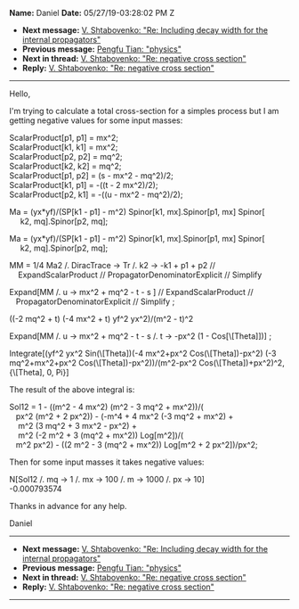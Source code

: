 **Name:** Daniel
**Date:** 05/27/19-03:28:02 PM Z

  - **Next message:** [V. Shtabovenko: "Re: Including decay width for
    the internal propagators"](1506.html)
  - **Previous message:** [Pengfu Tian: "physics"](1504.html)
  - **Next in thread:** [V. Shtabovenko: "Re: negative cross
    section"](1508.html)
  - **Reply:** [V. Shtabovenko: "Re: negative cross section"](1508.html)

-----

Hello,  

I'm trying to calculate a total cross-section for a simples process but
I am getting negative values for some input masses:  

ScalarProduct[p1, p1] = mx^2;  
ScalarProduct[k1, k1] = mx^2;  
ScalarProduct[p2, p2] = mq^2;  
ScalarProduct[k2, k2] = mq^2;  
ScalarProduct[p1, p2] = (s - mx^2 - mq^2)/2;  
ScalarProduct[k1, p1] = -((t - 2 mx^2)/2);  
ScalarProduct[p2, k1] = -((u - mx^2 - mq^2)/2);  

Ma = (yx\*yf)/(SP[k1 - p1] - m^2) Spinor[k1,
mx].Spinor[p1, mx] Spinor[  
     k2, mq].Spinor[p2, mq];  

Ma = (yx\*yf)/(SP[k1 - p1] - m^2) Spinor[k1,
mx].Spinor[p1, mx] Spinor[  
     k2, mq].Spinor[p2, mq];  

MM = 1/4 Ma2 /. DiracTrace -\> Tr /. k2 -\> -k1 + p1 + p2 //  
    ExpandScalarProduct // PropagatorDenominatorExplicit // Simplify  

Expand[MM /. u -\> mx^2 + mq^2 - t - s ] // ExpandScalarProduct
//  
   PropagatorDenominatorExplicit // Simplify ;  

((-2 mq^2 + t) (-4 mx^2 + t) yf^2 yx^2)/(m^2 - t)^2  

Expand[MM /. u -\> mx^2 + mq^2 - t - s /. t -\> -px^2 (1 -
Cos[\\[Theta]])] ;  

Integrate[(yf^2 yx^2 Sin(\\[Theta])(-4 mx^2+px^2
Cos(\\[Theta])-px^2) (-3 mq^2+mx^2+px^2
Cos(\\[Theta])-px^2))/(m^2-px^2 Cos(\\[Theta])+px^2)^2,
{\\[Theta], 0, Pi}]  

The result of the above integral is:  

Sol12 = 1 - ((m^2 - 4 mx^2) (m^2 - 3 mq^2 + mx^2))/(  
   px^2 (m^2 + 2 px^2)) - (-m^4 + 4 mx^2 (-3 mq^2 + mx^2) +  
    m^2 (3 mq^2 + 3 mx^2 - px^2) +  
    m^2 (-2 m^2 + 3 (mq^2 + mx^2)) Log[m^2])/(  
   m^2 px^2) - ((2 m^2 - 3 (mq^2 + mx^2)) Log[m^2 + 2
px^2])/px^2;  

Then for some input masses it takes negative values:  

N[Sol12 /. mq -\> 1 /. mx -\> 100 /. m -\> 1000 /. px -\> 10]  
\-0.000793574  

Thanks in advance for any help.  

Daniel  

-----

  - **Next message:** [V. Shtabovenko: "Re: Including decay width for
    the internal propagators"](1506.html)
  - **Previous message:** [Pengfu Tian: "physics"](1504.html)
  - **Next in thread:** [V. Shtabovenko: "Re: negative cross
    section"](1508.html)
  - **Reply:** [V. Shtabovenko: "Re: negative cross section"](1508.html)

-----

